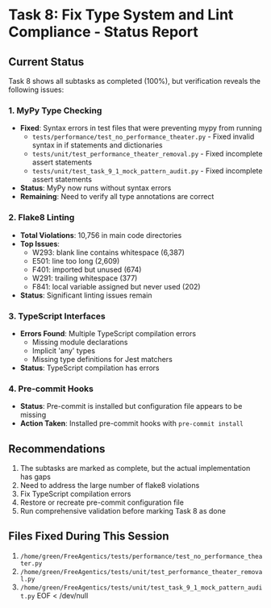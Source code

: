 # Task 8: Fix Type System and Lint Compliance - Status Report

## Current Status
Task 8 shows all subtasks as completed (100%), but verification reveals the following issues:

### 1. MyPy Type Checking
- **Fixed**: Syntax errors in test files that were preventing mypy from running
  - `tests/performance/test_no_performance_theater.py` - Fixed invalid syntax in if statements and dictionaries
  - `tests/unit/test_performance_theater_removal.py` - Fixed incomplete assert statements
  - `tests/unit/test_task_9_1_mock_pattern_audit.py` - Fixed incomplete assert statements
- **Status**: MyPy now runs without syntax errors
- **Remaining**: Need to verify all type annotations are correct

### 2. Flake8 Linting
- **Total Violations**: 10,756 in main code directories
- **Top Issues**:
  - W293: blank line contains whitespace (6,387)
  - E501: line too long (2,609)
  - F401: imported but unused (674)
  - W291: trailing whitespace (377)
  - F841: local variable assigned but never used (202)
- **Status**: Significant linting issues remain

### 3. TypeScript Interfaces
- **Errors Found**: Multiple TypeScript compilation errors
  - Missing module declarations
  - Implicit 'any' types
  - Missing type definitions for Jest matchers
- **Status**: TypeScript compilation has errors

### 4. Pre-commit Hooks
- **Status**: Pre-commit is installed but configuration file appears to be missing
- **Action Taken**: Installed pre-commit hooks with `pre-commit install`

## Recommendations
1. The subtasks are marked as complete, but the actual implementation has gaps
2. Need to address the large number of flake8 violations
3. Fix TypeScript compilation errors
4. Restore or recreate pre-commit configuration file
5. Run comprehensive validation before marking Task 8 as done

## Files Fixed During This Session
1. `/home/green/FreeAgentics/tests/performance/test_no_performance_theater.py`
2. `/home/green/FreeAgentics/tests/unit/test_performance_theater_removal.py`
3. `/home/green/FreeAgentics/tests/unit/test_task_9_1_mock_pattern_audit.py`
EOF < /dev/null
